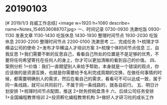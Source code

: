 # 20190103

[# 2019/1/3 肖威工作总结]
<image w=1920 h=1080 describe= name=Notes_1546536088707.jpg>
一、时间记录
0730-0930 洗漱吃饭
0930-1130 发表文章
1130-1430 吃饭休息
1430-1930 整理时间节点
1930-2030 吃饭休息
2030-2200 整理时间节点
2200-0100 洗漱思考
二、完成任务
1+梳理才华横溢公司的使命
2+发布才华横溢人才培训方案
3+梳理个体时间节点信息
三、自我反思
1+我们需要不断的反思自己，看看自己所处的位置是不是足够的优秀，不要将任何希望寄托在任何人的身上，你才可以更加清晰的看到自己的价值。
四、案例分析
1+价值：我们一直期望别人来给予帮助，本身就是一个错误的观点，你应该做的是资源互换，也就是你需要给予名利完成周期的交换，在做任何事情的时候，都需要明确别人的需求，然后在看自己的需求，看看可不可以达成一致，属于同一条线路，就可以共同前行，不属于同一条线路的，就各自前行。
五、明日计划安排
1+梳理时间节点配图，推送
2+财务控税盘清卡
六、后续公司任务安排
1+全国编程教育培训
2+投资孵化编程教育机构
3+做好人才研习社的成长工作
